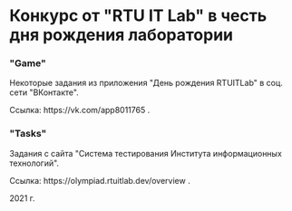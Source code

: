 <h1>Конкурс от "RTU IT Lab" в честь дня рождения лаборатории</h1>
<h3>"Game"</h3>
<p>Некоторые задания из приложения "День рождения RTUITLab" в соц. сети "ВКонтакте".</p>
<p>Ссылка: https://vk.com/app8011765 .</p>
<h3>"Tasks"</h3>
<p>Задания с сайта "Система тестирования Института информационных технологий".</p>
<p>Ссылка: https://olympiad.rtuitlab.dev/overview .</p>
<p></p>
<p>2021 г.</p>

